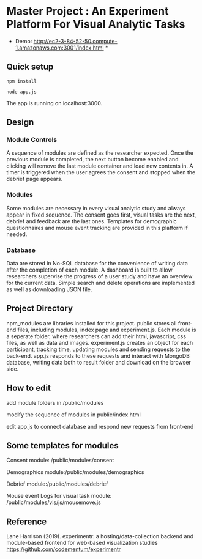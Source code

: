 # Master Project : An Experiment Platform For Visual Analytic Tasks

* Demo: http://ec2-3-84-52-50.compute-1.amazonaws.com:3001/index.html *

## Quick setup

`npm install`

`node app.js`

The app is running on localhost:3000.

## Design

### Module Controls


A sequence of modules are defined as the researcher expected. Once the previous module is completed, the next button become enabled and clicking will remove the last module container and load new contents in. A timer is triggered when the user agrees the consent and stopped when the debrief page appears.

### Modules

Some modules are necessary in every visual analytic study and always appear in fixed sequence. The consent goes first, visual tasks are the next, debrief and feedback are the last ones. Templates for demographic questionnaires and mouse event tracking are provided in this platform if needed.

### Database

Data are stored in No-SQL database for the convenience of writing data after the completion of each module. A dashboard is built to allow researchers supervise the progress of a user study and have an overview for the current data. Simple search and delete operations are implemented as well as downloading JSON file.

## Project Directory
npm_modules are libraries installed for this project. public stores all front-end files, including modules, index page and experiment.js. Each module is a seperate folder, where researchers can add their html, javascript, css files, as well as data and images. experiment.js creates an object for each participant, tracking time, updating modules and sending requests to the back-end. app.js responds to these requests and interact with MongoDB database, writing data both to result folder and download on the browser side.

## How to edit

add module folders in /public/modules

modify the sequence of modules in public/index.html

edit app.js to connect database and respond new requests from front-end

## Some templates for modules

Consent module: /public/modules/consent

Demographics module:/public/modules/demographics

Debrief module:/public/modules/debrief

Mouse event Logs for visual task module: /public/modules/vis/js/mousemove.js


## Reference
Lane Harrison (2019). experimentr: a hosting/data-collection backend and module-based frontend for web-based visualization studies
https://github.com/codementum/experimentr
